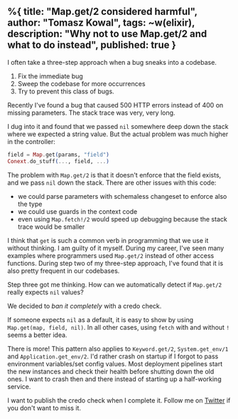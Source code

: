 %{
  title: "Map.get/2 considered harmful",
  author: "Tomasz Kowal",
  tags: ~w(elixir),
  description: "Why not to use Map.get/2 and what to do instead",
  published: true
}
---
I often take a three-step approach when a bug sneaks into a codebase.

1. Fix the immediate bug
2. Sweep the codebase for more occurrences
3. Try to prevent this class of bugs.

Recently I've found a bug that caused 500 HTTP errors instead of 400 on missing parameters. The stack trace was very, very long.

I dug into it and found that we passed `nil` somewhere deep down the stack where we expected a string value. But the actual problem was much higher in the controller:

```elixir
field = Map.get(params, "field")
Conext.do_stuff(..., field, ...)
```

The problem with `Map.get/2` is that it doesn't enforce that the field exists, and we pass `nil` down the stack. There are other issues with this code:
- we could parse parameters with schemaless changeset to enforce also the type
- we could use guards in the context code
- even using `Map.fetch!/2` would speed up debugging because the stack trace would be smaller

I think that `get` is such a common verb in programming that we use it without thinking. I am guilty of it myself. During my career, I've seen many examples where programmers used `Map.get/2` instead of other access functions. During step two of my three-step approach, I've found that it is also pretty frequent in our codebases.

Step three got me thinking. How can we automatically detect if `Map.get/2` really expects `nil` values?

We decided to *ban it completely* with a credo check.

If someone expects `nil` as a default, it is easy to show by using `Map.get(map, field, nil)`. In all other cases, using `fetch` with and without `!` seems a better idea.

There is more! This pattern also applies to `Keyword.get/2`, `System.get_env/1` and `Application.get_env/2`. I'd rather crash on startup if I forgot to pass environment variables/set config values. Most deployment pipelines start the new instances and check their health before shutting down the old ones. I want to crash then and there instead of starting up a half-working service.

I want to publish the credo check when I complete it. Follow me on [Twitter](https://twitter.com/snajper47) if you don't want to miss it.
